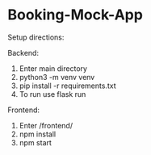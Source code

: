 # Booking-Mock-App
Setup directions:

Backend:
1. Enter main directory
2. python3 -m venv venv
3. pip install -r requirements.txt
4. To run use flask run

Frontend:
1. Enter /frontend/
2. npm install
3. npm start
